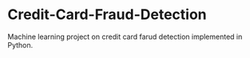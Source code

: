 # Credit-Card-Fraud-Detection
Machine learning project on credit card farud detection implemented in Python.
